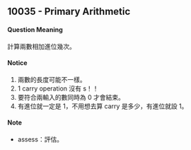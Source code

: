 ## 10035 - Primary Arithmetic

#### Question Meaning
計算兩數相加進位幾次。

#### Notice
1. 兩數的長度可能不一樣。
2. 1 carry operation 沒有 s！！
3. 要符合兩輸入的數同時為 0 才會結束。
4. 有進位就一定是 1，不用想去算 carry 是多少，有進位就設 1。

#### Note
- assess：評估。
